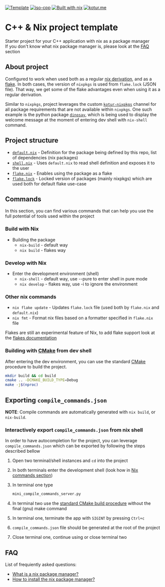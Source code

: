 [![Template](https://img.shields.io/badge/Template-lighblack/?color=gray&logo=github)](#)
[![iso-cpp](https://img.shields.io/badge/C++-blue.svg?style=flat&logo=c%2B%2B)](https://isocpp.org/)
[![Built with nix](https://img.shields.io/static/v1?logo=nixos&logoColor=white&label=&message=Built%20with%20Nix&color=41439a)](https://builtwithnix.org/)
[![kotur.me](https://img.shields.io/badge/Author-kotur.me-blue?style=flat)](https://kotur.me)

# C++ & Nix project template

Starter project for your C++ application with nix as a package manager  
If you don't know what nix package manager is, please look at the [FAQ](#faq) section

## About project

Configured to work when used both as a regular [nix derivation][doc-nix-derivation], and as a 
[flake][doc-nix-flake]. In both cases, the version of `nixpkgs` is used from `flake.lock` (JSON file). 
That way, we get some of the flake advantages even when using it as a regular derivation.

Similar to `nixpkgs`, project leverages the custom [`kotur-nixpkgs`](https://github.com/nkoturovic/kotur-nixpkgs) 
channel for all package requirements that are not available within `nixpkgs`. One such example is the python package
[`dinosay`](https://github.com/nkoturovic/kotur-nixpkgs/blob/master/pkgs/dinosay/default.nix), which is being used to display
the welcome message at the moment of entering dev shell with `nix-shell` command.

## Project structure

- [`default.nix`][file-default.nix] - Definition for the package being defined by this repo, list of dependencies (nix packages)
- [`shell.nix`][file-shell.nix] - Uses `default.nix` to read shell definition and exposes it to the user
- [`flake.nix`][file-flake.nix] - Enables using the package as a flake
- [`flake.lock`][file-flake.lock] - Locked version of packages (mainly nixpkgs) which are used both for default flake use-case

## Commands

In this section, you can find various commands that can help you use the full potential of tools used within the project

### Build with Nix

- Building the package
  - `nix-build` - default way
  - `nix build` - flakes way

### Develop with Nix

- Enter the development environment (shell)
  - `nix-shell` - default way, use --pure to enter shell in pure mode
  - `nix develop` - flakes way, use -i to ignore the environment

### Other nix commands

- `nix flake update` - Updates `flake.lock` file (used both by `flake.nix` and `default.nix`)
- `nix fmt` - Format nix files based on a formatter specified in `flake.nix` file

Flakes are still an experimental feature of Nix, to add flake support look at the [flakes documentation][doc-nix-flake]

### Building with [CMake][web-cmake] from dev shell

After entering the dev environment, you can use the standard [CMake][web-cmake] procedure to build the project. 

```sh
mkdir build && cd build
cmake .. -DCMAKE_BUILD_TYPE=Debug
make -j$(nproc)
```
  
## Exporting `compile_commands.json`

**NOTE**: Compile commands are automatically generated with `nix build`, or `nix-build`.

### Interactively export `compile_commands.json` from nix shell

In order to have autocompletion for the project, you can leverage `compile_commands.json` which can be exported by
following the steps described bellow

1. Open two terminal/shell instances and `cd` into the project
2. In both terminals enter the development shell (look how in [Nix commands section](#nix-commands))
3. In terminal one type

   ```sh
   mini_compile_commands_server.py
   ```

4. In terminal two use the [standard CMake build procedure](#building-with-cmake-from-dev-shell)
without the final (gnu) make command
5. In terminal one, terminate the app with `SIGINT` by pressing `Ctrl+c`
6. `compile_commands.json` file should be generated at the root of the project
7. Close terminal one, continue using or close terminal two

## FAQ

List of frequiently asked questions:

- [What is a nix package manager?][doc-nix-manual]
- [How to install the nix package manager?][web-nix-install]

[doc-nix-manual]: https://nixos.org/manual/nix/stable/
[web-nix-install]: https://nixos.org/download.html#download-nix
[doc-nix-derivation]: https://nixos.org/manual/nix/stable/language/derivations.html
[doc-nix-flake]: https://nixos.wiki/wiki/Flakes
[file-default.nix]: ./default.nix
[file-shell.nix]: ./shell.nix
[file-flake.nix]: ./flake.nix
[file-flake.lock]: ./flake.lock
[web-cmake]: https://cmake.org/
[web-kotur.me]: https://kotur.me

